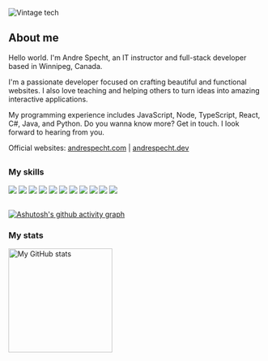 ![Vintage tech](assets/vintage.jpg "Vintage tech")

## About me

Hello world. I'm Andre Specht, an IT instructor and full-stack developer based
in Winnipeg, Canada.

I'm a passionate developer focused on crafting beautiful and functional 
websites. I also love teaching and helping others to turn ideas into amazing 
interactive applications.

My programming experience includes JavaScript, Node, TypeScript, React,
C#, Java, and Python. Do you wanna know more? Get in touch. I look forward to
hearing from you.

Official websites: <a href="https://andrespecht.com/" target="_blank">andrespecht.com</a> | <a href="https://andrespecht.dev/" target="_blank">andrespecht.dev</a>

##

### My skills

![](https://img.shields.io/badge/code-javascript-informational?style=for-the-badge&logo=javascript&logoColor=white&color=26bde6)
![](https://img.shields.io/badge/code-node-informational?style=for-the-badge&logo=javascript&logoColor=white&color=26bde6)
![](https://img.shields.io/badge/code-typescript-informational?style=for-the-badge&logo=typescript&logoColor=white&color=26bde6)
![](https://img.shields.io/badge/code-react-informational?style=for-the-badge&logo=react&logoColor=white&color=26bde6)
![](https://img.shields.io/badge/code-c%23-informational?style=for-the-badge&logo=csharp&logoColor=white&color=26bde6)
![](https://img.shields.io/badge/code-java-informational?style=for-the-badge&logo=java&logoColor=white&color=26bde6)
![](https://img.shields.io/badge/code-python-informational?style=for-the-badge&logo=python&logoColor=white&color=26bde6)
![](https://img.shields.io/badge/web-html-informational?style=for-the-badge&logo=html5&logoColor=white&color=26bde6)
![](https://img.shields.io/badge/web-css-informational?style=for-the-badge&logo=css3&logoColor=white&color=26bde6)
![](https://img.shields.io/badge/db-mysql-informational?style=for-the-badge&logo=mysql&logoColor=white&color=26bde6)
![](https://img.shields.io/badge/db-firebase-informational?style=for-the-badge&logo=firebase&logoColor=white&color=26bde6)

##

[![Ashutosh's github activity graph](https://github-readme-activity-graph.cyclic.app/graph?username=mrspecht&theme=github-compact&hide_border=true)](https://github.com/ashutosh00710/github-readme-activity-graph)

### My stats

<a href="https://github.com/mrspecht">
  <img height="205px" align="center" src="http://github-profile-summary-cards.vercel.app/api/cards/stats?username=mrspecht&theme=github" alt="My GitHub stats" />
</a>